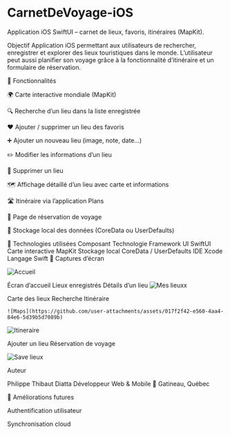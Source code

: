 # CarnetDeVoyage-iOS
Application iOS SwiftUI – carnet de lieux, favoris, itinéraires (MapKit).


 Objectif
Application iOS permettant aux utilisateurs de rechercher, enregistrer et explorer des lieux touristiques dans le monde.
L’utilisateur peut aussi planifier son voyage grâce à la fonctionnalité d’itinéraire et un formulaire de réservation.

🚀 Fonctionnalités

🌍 Carte interactive mondiale (MapKit)

🔍 Recherche d’un lieu dans la liste enregistrée

❤️ Ajouter / supprimer un lieu des favoris

➕ Ajouter un nouveau lieu (image, note, date…)

✏️ Modifier les informations d’un lieu

🧹 Supprimer un lieu

🗺️ Affichage détaillé d’un lieu avec carte et informations

🛣️ Itinéraire via l’application Plans

🛫 Page de réservation de voyage

💾 Stockage local des données (CoreData ou UserDefaults)

🧱 Technologies utilisées
Composant	Technologie
Framework UI	SwiftUI
Carte interactive	MapKit
Stockage local	CoreData / UserDefaults
IDE	Xcode
Langage	Swift
📸 Captures d’écran

![Accueil](https://github.com/user-attachments/assets/4ea5a7d8-86ec-4e2f-8711-92e94ffadd3c)


Écran d’accueil	Lieux enregistrés	Détails d’un lieu
![Mes lieuxx](https://github.com/user-attachments/assets/84bab407-a314-4579-8539-0be0e6fd0837)

	
	
Carte des lieux	Recherche	Itinéraire

	![Maps](https://github.com/user-attachments/assets/017f2f42-e560-4aa4-84e6-5d39b5d7089b)
![Itineraire](https://github.com/user-attachments/assets/a1ffc4b9-b849-41cd-a713-00d3ddebbd79)

	
Ajouter un lieu	Réservation de voyage

![Save lieux](https://github.com/user-attachments/assets/556c1c9f-68df-435a-9a12-e70a1da1e171)


 Auteur

Philippe Thibaut Diatta
Développeur Web & Mobile
📍 Gatineau, Québec

📌 Améliorations futures

Authentification utilisateur

Synchronisation cloud
